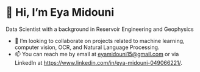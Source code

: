 # 👋 Hi, I’m Eya Midouni
Data Scientist with a background in Reservoir Engineering and Geophysics
- 💞️ I’m looking to collaborate on projects related to machine learning, computer vision, OCR, and Natural Language Processing.
- 📫 You can reach me by email at eyamidouni15@gmail.com or via LinkedIn at https://www.linkedin.com/in/eya-midouni-049066221/.

<!---
Emidouni/Emidouni is a ✨ special ✨ repository because its `README.md` (this file) appears on your GitHub profile.
You can click the Preview link to take a look at your changes.
--->
